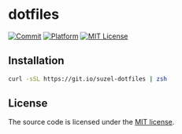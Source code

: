 # dotfiles

[![Commit][commit-image]][commit-url]
[![Platform][platform-image]][platform-url]
[![MIT License][license-image]][license-url]

## Installation

```zsh
curl -sSL https://git.io/suzel-dotfiles | zsh
```

## License

The source code is licensed under the [MIT license](LICENSE).

[commit-image]: https://img.shields.io/github/last-commit/suzel/dotfiles?style=flat-square
[commit-url]: https://github.com/suzel/dotfiles/commits/master
[platform-image]: https://img.shields.io/badge/macOS-gray?style=flat-square&logo=apple&&logoColor=white
[platform-url]: https://www.apple.com/macos
[license-image]: https://img.shields.io/github/license/suzel/dotfiles?color=blue&style=flat-square
[license-url]: LICENSE